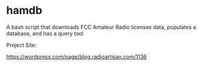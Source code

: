 # hamdb
A bash script that downloads FCC Amateur Radio licenses data, populates a database, and has a query tool

Project Site:

https://wordpress.com/page/blog.radioartisan.com/1136

